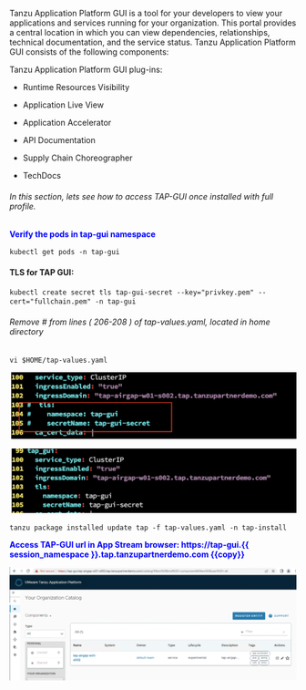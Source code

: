 Tanzu Application Platform GUI is a tool for your developers to view your applications and services running for your organization. This portal provides a central location in which you can view dependencies, relationships, technical documentation, and the service status.
Tanzu Application Platform GUI consists of the following components:

Tanzu Application Platform GUI plug-ins:

   - Runtime Resources Visibility
  
   - Application Live View
  
   - Application Accelerator
  
   - API Documentation
  
   - Supply Chain Choreographer

   - TechDocs

###### In this section, lets see how to access TAP-GUI once installed with full profile. 

<p style="color:blue"><strong> Verify the pods in tap-gui namespace </strong></p>

```execute
kubectl get pods -n tap-gui
```

#### TLS for TAP GUI: 

```execute
kubectl create secret tls tap-gui-secret --key="privkey.pem" --cert="fullchain.pem" -n tap-gui
```

###### Remove # from lines ( 206-208 ) of tap-values.yaml, located in home directory 

```execute
vi $HOME/tap-values.yaml
```

![TAP GUI](images/tapgui-20.png)

![TAP GUI](images/tapgui-21.png)


```execute
tanzu package installed update tap -f tap-values.yaml -n tap-install
```

<p style="color:blue"><strong> Access TAP-GUI url in App Stream browser: https://tap-gui.{{ session_namespace }}.tap.tanzupartnerdemo.com {{copy}} </strong></p>

![TAP GUI](images/tapgui-23.png)
